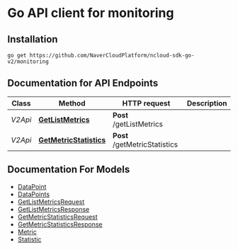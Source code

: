 # Go API client for monitoring

## Installation
```
go get https://github.com/NaverCloudPlatform/ncloud-sdk-go-v2/monitoring
```

## Documentation for API Endpoints

Class | Method | HTTP request | Description
------------ | ------------- | ------------- | -------------
*V2Api* | [**GetListMetrics**](docs/V2Api.md#getlistmetrics) | **Post** /getListMetrics |
*V2Api* | [**GetMetricStatistics**](docs/V2Api.md#getmetricstatistics) | **Post** /getMetricStatistics |


## Documentation For Models

 - [DataPoint](docs/DataPoint.md)
 - [DataPoints](docs/DataPoints.md)
 - [GetListMetricsRequest](docs/GetListMetricsRequest.md)
 - [GetListMetricsResponse](docs/GetListMetricsResponse.md)
 - [GetMetricStatisticsRequest](docs/GetMetricStatisticsRequest.md)
 - [GetMetricStatisticsResponse](docs/GetMetricStatisticsResponse.md)
 - [Metric](docs/Metric.md)
 - [Statistic](docs/Statistic.md)

